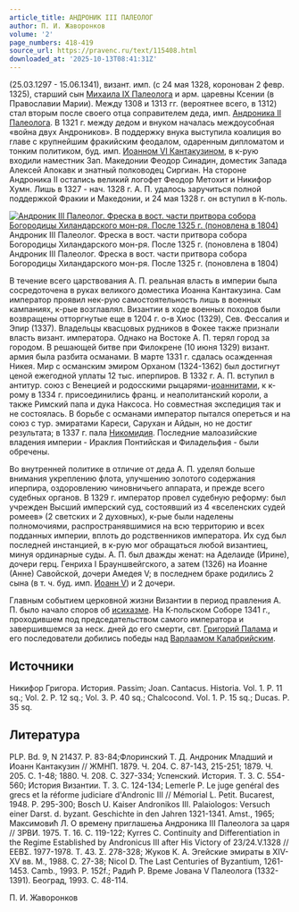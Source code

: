 ```yaml
---
article_title: АНДРОНИК III ПАЛЕОЛОГ
author: П. И. Жаворонков
volume: '2'
page_numbers: 418-419
source_url: https://pravenc.ru/text/115408.html
downloaded_at: '2025-10-13T08:41:31Z'
---
```


(25.03.1297 - 15.06.1341), визант. имп. (с 24 мая 1328, коронован 2 февр. 1325), старший сын [Михаила IX Палеолога](<https://pravenc.ru/text/Михаила IX Палеолога.html>) и арм. царевны Ксении (в Православии Марии). Между 1308 и 1313 гг. (вероятнее всего, в 1312) стал вторым после своего отца соправителем деда, имп. [Андроника II Палеолога](<https://pravenc.ru/text/Андроник II Палеолог.html>). В 1321 г. между дедом и внуком началась междоусобная «война двух Андроников». В поддержку внука выступила коалиция во главе с крупнейшим фракийским феодалом, одаренным дипломатом и тонким политиком, буд. имп. [Иоанном VI Кантакузином](<https://pravenc.ru/text/Иоанном VI Кантакузином.html>), в к-рую входили наместник Зап. Македонии Феодор Синадин, доместик Запада Алексей Апокавк и знатный полководец Сиргиан. На стороне Андроника II остались великий логофет Феодор Метохит и Никифор Хумн. Лишь в 1327 - нач. 1328 г. А. П. удалось заручиться полной поддержкой Фракии и Македонии, и 24 мая 1328 г. он вступил в К-поль.

[![Андроник III Палеолог. Фреска в вост. части притвора собора Богородицы Хиландарского мон-ря. После 1325 г. (поновлена в 1804)](https://pravenc.ru/data/302/448/1234/i200.jpg "Кликните для увеличения картинки")](https://pravenc.ru/data/302/448/1234/i400.jpg)Андроник III Палеолог. Фреска в вост. части притвора собора Богородицы Хиландарского мон-ря. После 1325 г. (поновлена в 1804)  
Андроник III Палеолог. Фреска в вост. части притвора собора Богородицы Хиландарского мон-ря. После 1325 г. (поновлена в 1804)

В течение всего царствования А. П. реальная власть в империи была сосредоточена в руках великого доместика Иоанна Кантакузина. Сам император проявил нек-рую самостоятельность лишь в военных кампаниях, к-рые возглавлял. Византии в ходе военных походов были возвращены отторгнутые еще в 1204 г. о-в Хиос (1329), Сев. Фессалия и Эпир (1337). Владельцы квасцовых рудников в Фокее также признали власть визант. императора. Однако на Востоке А. П. терял город за городом. В решающей битве при Филокрене (10 июня 1329) визант. армия была разбита османами. В марте 1331 г. сдалась осажденная Никея. Мир с османским эмиром Орханом (1324-1362) был достигнут ценой ежегодной уплаты 12 тыс. иперпиров. В 1332 г. А. П. вступил в антитур. союз с Венецией и родосскими рыцарями-[иоаннитами](https://pravenc.ru/text/иоаннитами.html), к к-рому в 1334 г. присоединились франц. и неаполитанский короли, а также Римский папа и дука Наксоса. Но совместная экспедиция так и не состоялась. В борьбе с османами император пытался опереться и на союз с тур. эмиратами Кареси, Сарухан и Айдын, но не достиг результата; в 1337 г. пала [Никомидия](https://pravenc.ru/text/Никомидия.html). Последние малоазийские владения империи - Ираклия Понтийская и Филадельфия - были обречены.

Во внутренней политике в отличие от деда А. П. уделял больше внимания укреплению флота, улучшению золотого содержания иперпира, оздоровлению чиновничьего аппарата, и прежде всего судебных органов. В 1329 г. император провел судебную реформу: был учрежден Высший имперский суд, состоявший из 4 «вселенских судей ромеев» (2 светских и 2 духовных), к-рые были наделены полномочиями, распространявшимися на всю территорию и всех подданных империи, вплоть до родственников императора. Их суд был последней инстанцией, в к-рую мог обращаться любой византиец, минуя ординарные суды. А. П. был дважды женат: на Аделаиде (Ирине), дочери герц. Генриха I Брауншвейгского, а затем (1326) на Иоанне (Анне) Савойской, дочери Амедея V; в последнем браке родились 2 сына (в т. ч. буд. имп. [Иоанн V](<https://pravenc.ru/text/Иоанн V.html>)) и 2 дочери.

Главным событием церковной жизни Византии в период правления А. П. было начало споров об [исихазме](https://pravenc.ru/text/исихазме.html). На К-польском Соборе 1341 г., проходившем под председательством самого императора и завершившемся за неск. дней до его смерти, свт. [Григорий Палама](<https://pravenc.ru/text/Григорий Палама.html>) и его последователи добились победы над [Варлаамом Калабрийским](<https://pravenc.ru/text/Варлаам Калабрийский.html>).

## Источники

Никифор Григора. История. Passim; Joan. Cantacus. Historia. Vol. 1. P. 11 sq.; Vol. 2. P. 12 sq.; Vol. 3. P. 40 sq.; Chalcocond. Vol. 1. P. 15 sq.; Ducas. P. 35 sq.

## Литература

PLP. Bd. 9, N 21437. P. 83-84;Флоринский Т. Д. Андроник Младший и Иоанн Кантакузин // ЖМНП. 1879. Ч. 204. С. 87-143, 215-251; 1879. Ч. 205. С. 1-48; 1880. Ч. 208. С. 327-334; Успенский. История. Т. 3. С. 554-560; История Византии. Т. 3. С. 124-134; Lemerle P. Le juge genéral des grecs et la réforme judiciare d'Andronic III // Mémorial L. Petit. Bucarest, 1948. P. 295-300; Bosch U. Kaiser Andronikos III. Palaiologos: Versuch einer Darst. d. byzant. Geschichte in den Jahren 1321-1341. Amst., 1965; Максимовић 
Л. О времену приглашења Андроника III Палеолога за царя // ЗРВИ. 1975. Т. 16. С. 119-122; Kyrres C. Continuity and Differentiation in the Regime Established by Andronicus III after His Victory of 23/24.V.1328 // ΕΕΒΣ. 1977-1978. Τ. 43. Σ. 278-328; Жуков К. А. Эгейские эмираты в XIV-XV вв. М., 1988. С. 27-38; Nicol D. The Last Centuries of Byzantium, 1261-1453. Camb., 1993. P. 152f.; Радић Р. Време Jована V Палеолога (1332-1391). Београд, 1993. С. 48-114.

П. И. Жаворонков
